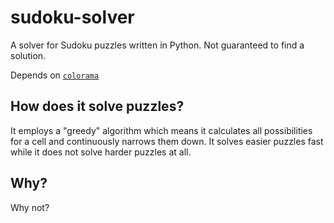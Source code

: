 # sudoku-solver
A solver for Sudoku puzzles written in Python. Not guaranteed to find a
solution.

Depends on [`colorama`](https://github.com/tartley/colorama/)

## How does it solve puzzles?
It employs a "greedy" algorithm which means it calculates all possibilities for
a cell and continuously narrows them down. It solves easier puzzles fast
while it does not solve harder puzzles at all.

## Why?
Why not?
